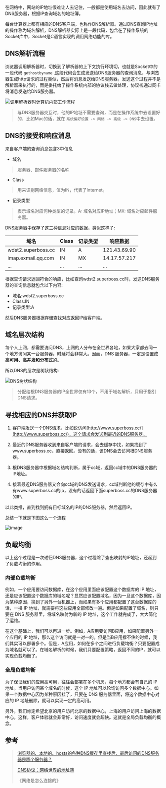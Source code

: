 在网络中，网站的IP地址很难让人去记住，一般都是使用域名去访问，因此就有了DNS服务器，根据IP查询域名的地址簿。

每台计算器上都有相应的DNS客户端，也称作DNS解析器。通过DNS查询IP地址的操作称为域名解析，DNS解析器实际上是一段代码，包含在了操作系统的Socket库中，Socket是C语言实现的调用网络功能的库。

## DNS解析流程

浏览器调用解析器时，切换到了解析器的上下文执行环境切，也就是Socket中的一段代码 ```gethostbyname``` ,这段代码会生成发送给DNS服务器的查询消息，与浏览器生成http请求的过程类似，然后将消息发送给DNS服务器。发送这个过程并不是解析器来执行的，而是委托给了操作系统内部的协议栈去做处理，协议栈通过网卡将消息发送给DNS服务器。

![调用解析器时计算机内部工作流程](https://user-images.githubusercontent.com/9363528/54486364-5d703200-48c2-11e9-9731-669e4b63cfa9.jpg)
  
> 与DNS服务器交互时，他的IP地址不需要查询，而是在操作系统中去设置好的，比如Mac的话，就在 ```系统偏好设置 -> 网络 -> 高级 -> DNS```中去设置。

## DNS的接受和响应消息

来自客户端的查询消息包含3中信息
- 域名
> 服务器、邮件服务器的名称
- Class
> 用来识别网络信息，值为IN，代表了Internet。
- 记录类型
> 表示域名对应何种类型的记录。A: 域名对应IP地址；MX: 域名对应邮件服务器。

DNS服务器中保存了这三种信息对应的数据，类似这样子:


域名 | Class | 记录类型 | 响应数据
---|---|---|---
wdst2.superboss.cc | IN | A | 121.43.69.90
imap.exmail.qq.com | IN | MX | 14.17.57.217
... | ... | ... | ...


根据查询请求返回符合的响应，比如查询wdst2.superboss.cc时，发送DNS服务器的查询信息就包含以下内容:
- 域名:wdst2.superboss.cc
- Class:IN
- 记录类型:A

然后DNS服务器根据存储查找对应返回IP给客户端。  

## 域名层次结构

每个人上网，都需要访问DNS，上网的人分布在全世界各地，如果大家都去同一个地方访问某一台服务器，时延将会非常大。因而，DNS 服务器，一定是设置成**高可用、高并发和分布式**的。

所以DNS的层次是树状结构:

![DNS树状结构](https://user-images.githubusercontent.com/9363528/54486374-6c56e480-48c2-11e9-8669-b952a617b98b.jpg)

> 分配给根DNS服务器的IP全世界仅有13个，不用于域名解析，只用于指引DNS请求。

## 寻找相应的DNS并获取IP

1. 客户端发送一个DNS请求，比如说访问[http://www.superboss.cc/](http://www.superboss.cc/)，这个请求会发送到最近的DNS服务器。

2. 最近的DNS服务器收到来自客户端的请求，会去缓存中找，如果找到了www.superboss.cc，直接返回。没有的话，该DNS会去访问根DNS服务器。

3. 根DNS服务器中根据域名结构判断，属于cc域，返回cc域中的DNS服务器的IP地址。

4. 接着最近DNS服务器又会向cc域的DNS发送请求，cc域判断他的缓存中有么有www.superboss.cc的ip，没有的话返回下面superboss.cc的DNS服务器的IP。

以此类推，直到找到拥有目标域名的IP的DNS服务器，然后返回IP。

总结一下就是下图这么一个流程

![image](https://static001.geekbang.org/resource/image/ff/f2/ff7e8f824ebd1f7e16ef5d70cd79bdf2.jpg)

## 负载均衡
以上这个过程是一次递归DNS服务器，这个过程除了查出映射的IP地址，还起到了负载均衡的作用。

### 内部负载均衡

例如，一个应用要访问数据库，在这个应用里面应该配置这个数据库的 IP 地址，还是应该配置这个数据库的域名呢？显然应该配置域名，因为一旦这个数据库，因为某种原因，换到了另外一台机器上，而如果有多个应用都配置了这台数据库的话，一换 IP 地址，就需要将这些应用全部修改一遍。但是如果配置了域名，则只要在 DNS 服务器里，将域名映射为新的 IP 地址，这个工作就完成了，大大简化了运维。

在这个基础上，我们可以再进一步。例如，A应用要访问B应用，如果配置另外一个应用的 IP 地址，那么这个访问就是一对一的。但是当B应用撑不住的时候，我们其实可以部署多个。但是，A应用，如何在多个之间进行负载均衡？只要配置成为域名就可以了。在域名解析的时候，我们只要配置策略，返回不同的IP，就可以实现负载均衡了。

### 全局负载均衡

为了保证我们的应用高可用，往往会部署在多个机房，每个地方都会有自己的 IP 地址。当用户访问某个域名的时候，这个 IP 地址可以轮询访问多个数据中心。如果一个数据中心因为某种原因挂了，只要在 DNS 服务器里面，将这个数据中心对应的 IP 地址删除，就可以实现一定的高可用。

另外，我们肯定希望北京的用户访问北京的数据中心，上海的用户访问上海的数据中心，这样，客户体验就会非常好，访问速度就会超快。这就是全局负载均衡的概念。

## 参考
> [浏览器的、本地的、hosts的各种DNS缓存里查找后，最后访问的DNS服务器是哪个服务器？](https://segmentfault.com/q/1010000007713951)
> 
> [DNS协议：网络世界的地址簿](https://time.geekbang.org/column/article/9895)
>
>《网络是怎么连接的》